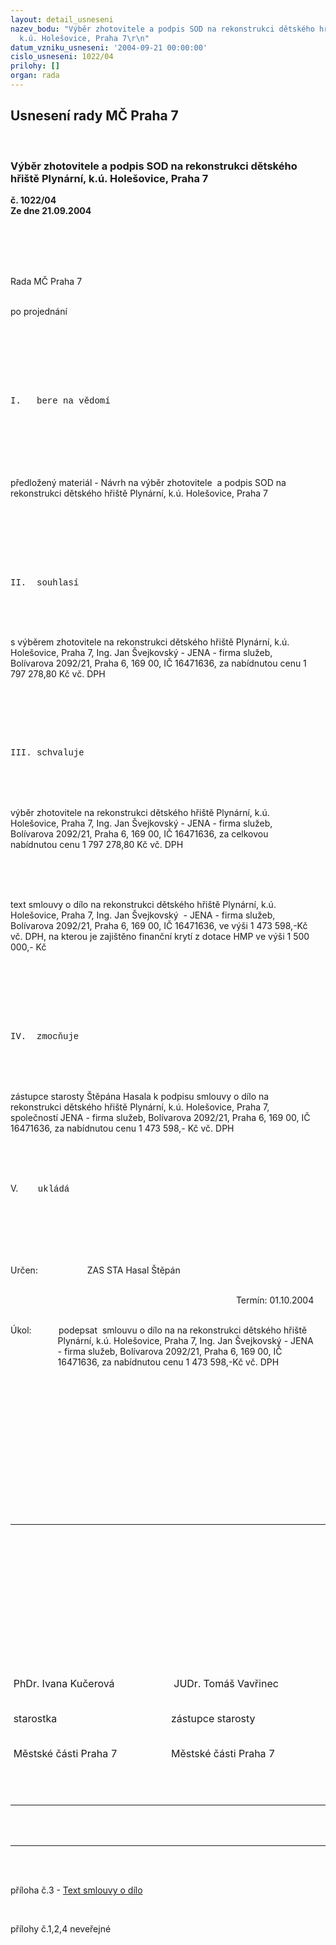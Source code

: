 ```yaml
---
layout: detail_usneseni
nazev_bodu: "Výběr zhotovitele a podpis SOD na rekonstrukci dětského hřiště Plynární,
  k.ú. Holešovice, Praha 7\r\n"
datum_vzniku_usneseni: '2004-09-21 00:00:00'
cislo_usneseni: 1022/04
prilohy: []
organ: rada
---
```

<div id="ucUsn_pList" class="usn">
	<span><h2>Usnesení rady MČ Praha 7 </h2>
<br></span><div class="standBody">
<span><h3>Výběr zhotovitele a podpis SOD na rekonstrukci dětského hřiště Plynární, k.ú. Holešovice, Praha 7
</h3></span><div class="center">
		<strong>č. 1022/04</strong><br>
	</div>
<div class="center">
		<strong>Ze dne 21.09.2004</strong><br><br>
	</div>
<div class="Section1">
<br><p class="MsoNormal" style="MARGIN: 0cm 14.1pt 0pt 0cm"><span style="FONT-FAMILY: Arial; mso-bidi-font-family: 'Times New Roman'"><?xml:namespace prefix = o ns = "urn:schemas-microsoft-com:office:office" /><p></p></span></p>
<br><p class="MsoNormal" style="MARGIN: 0cm 14.1pt 0pt 0cm"><span style="FONT-FAMILY: Arial; mso-bidi-font-family: 'Times New Roman'"><p></p></span></p>
<br><p class="MsoNormal" style="MARGIN: 0cm 14.1pt 0pt 0cm; tab-stops: 2.0cm">Rada MČ Praha 7<p></p></p>
<br><p class="MsoNormal" style="MARGIN: 0cm 14.1pt 0pt 0cm; tab-stops: 2.0cm">po projednání<p></p></p>
<br><p class="MsoNormal" style="MARGIN: 0cm 14.1pt 0pt 0cm"> <p></p></p>
<br><p class="MsoNormal" style="MARGIN: 0cm 14.1pt 0pt 0cm"> <p></p></p>
<br><p class="MsoNormal" style="MARGIN: 0cm 14.1pt 0pt 0cm"><span style="FONT-FAMILY: 'Courier New'; mso-bidi-font-family: 'Times New Roman'">I.<span style="mso-tab-count: 1">   </span>bere na vědomí</span><p></p></p>
<br><p class="MsoNormal" style="MARGIN: 0cm 14.1pt 0pt 0cm"> <p></p></p>
</div>
<span style="FONT-SIZE: 12pt; FONT-FAMILY: 'Times New Roman'; mso-bidi-font-size: 10.0pt; mso-fareast-font-family: 'Times New Roman'; mso-ansi-language: CS; mso-fareast-language: CS; mso-bidi-language: AR-SA"><br style="PAGE-BREAK-BEFORE: auto; mso-break-type: section-break" clear="all"></span><br><div class="Section2">
<br><p class="MsoNormal" style="MARGIN: 0cm 14.1pt 0pt 0cm">předložený materiál - Návrh na výběr zhotovitele<span style="mso-spacerun: yes">  </span>a podpis SOD na rekonstrukci dětského hřiště Plynární, k.ú. Holešovice, Praha 7<p></p></p>
<br><p class="MsoNormal" style="MARGIN: 0cm 14.1pt 0pt 0cm"> <p></p></p>
<br><p class="MsoNormal" style="MARGIN: 0cm 14.1pt 0pt 0cm; tab-stops: 2.0cm"> <p></p></p>
<br><p class="MsoNormal" style="MARGIN: 0cm 14.1pt 0pt 0cm"><span style="FONT-FAMILY: 'Courier New'; mso-bidi-font-family: 'Times New Roman'">II.<span style="mso-tab-count: 1">  </span>souhlasí <p></p></span></p>
<br><p class="MsoNormal" style="MARGIN: 0cm 14.1pt 0pt 0cm"><span style="FONT-FAMILY: 'Courier New'; mso-bidi-font-family: 'Times New Roman'"> <p></p></span></p>
<br><p class="MsoNormal" style="MARGIN: 0cm 14.1pt 0pt 0cm">s výběrem zhotovitele na rekonstrukci dětského hřiště Plynární, k.ú. Holešovice, Praha 7, Ing. Jan Švejkovský - JENA - firma služeb, Bolívarova 2092/21, Praha 6, 169 00, IČ 16471636, za nabídnutou cenu 1 797 278,80 Kč vč. DPH<p></p></p>
<br><p class="MsoNormal" style="MARGIN: 0cm 14.1pt 0pt 0cm"> <p></p></p>
<br><p class="MsoNormal" style="MARGIN: 0cm 14.1pt 0pt 0cm"><span style="FONT-FAMILY: 'Courier New'; mso-bidi-font-family: 'Times New Roman'"><p></p></span></p>
<br><p class="MsoNormal" style="MARGIN: 0cm 14.1pt 0pt 0cm"><span style="FONT-FAMILY: 'Courier New'; mso-bidi-font-family: 'Times New Roman'">III.<span style="mso-tab-count: 1"> </span>schvaluje <p></p></span></p>
<br><p class="MsoNormal" style="MARGIN: 0cm 14.1pt 0pt 0cm; tab-stops: 2.0cm"> <p></p></p>
<br><p class="MsoNormal" style="MARGIN: 0cm 14.1pt 0pt 0cm">výběr zhotovitele na rekonstrukci dětského hřiště Plynární, k.ú. Holešovice, Praha 7, Ing. Jan Švejkovský - JENA - firma služeb, Bolívarova 2092/21, Praha 6, 169 00, IČ 16471636, za celkovou nabídnutou cenu 1 797 278,80 Kč vč. DPH<p></p></p>
<br><p class="MsoNormal" style="MARGIN: 0cm 14.1pt 0pt 0cm"> <p></p></p>
<br><p class="MsoNormal" style="MARGIN: 0cm 14.1pt 0pt 0cm">text smlouvy o dílo na rekonstrukci dětského hřiště Plynární, k.ú. Holešovice, Praha 7, Ing. Jan Švejkovský <span style="mso-spacerun: yes"> </span>- JENA - firma služeb, Bolívarova 2092/21, Praha 6, 169 00, IČ 16471636, ve výši 1 473 598,-Kč vč. DPH, na kterou je zajištěno finanční krytí z dotace HMP ve výši 1 500 000,- Kč<p></p></p>
<br><p class="MsoNormal" style="MARGIN: 0cm 14.1pt 0pt 0cm"> <p></p></p>
<br><p class="MsoNormal" style="MARGIN: 0cm 14.1pt 0pt 0cm"> <p></p></p>
<br><p class="MsoNormal" style="MARGIN: 0cm 14.1pt 0pt 0cm"><span style="FONT-FAMILY: 'Courier New'; mso-bidi-font-family: 'Times New Roman'">IV.<span style="mso-tab-count: 1">  </span>zmocňuje <p></p></span></p>
<br><p class="MsoNormal" style="MARGIN: 0cm 14.1pt 0pt 0cm"> <p></p></p>
<br><p class="MsoNormal" style="MARGIN: 0cm 14.1pt 0pt 0cm">zástupce starosty Štěpána Hasala k podpisu smlouvy o dílo na rekonstrukci dětského hřiště Plynární, k.ú. Holešovice, Praha 7, společností JENA - firma služeb, Bolívarova 2092/21, Praha 6, 169 00, IČ 16471636, za nabídnutou cenu 1 473 598,- Kč vč. DPH<p></p></p>
<br><p class="MsoNormal" style="MARGIN: 0cm 14.1pt 0pt 0cm"> <p></p></p>
<br><p class="MsoNormal" style="MARGIN: 0cm 14.1pt 0pt 0cm">V.<span style="mso-tab-count: 1">        </span><span style="FONT-FAMILY: 'Courier New'; mso-bidi-font-family: 'Times New Roman'">ukládá <p></p></span></p>
<br><p class="MsoNormal" style="MARGIN: 0cm 14.1pt 0pt 0cm; TEXT-ALIGN: justify"><span style="FONT-FAMILY: 'Courier New'; mso-bidi-font-family: 'Times New Roman'"> <p></p></span></p>
</div>
<span style="FONT-SIZE: 12pt; FONT-FAMILY: 'Courier New'; mso-bidi-font-family: 'Times New Roman'; mso-bidi-font-size: 10.0pt; mso-fareast-font-family: 'Times New Roman'; mso-ansi-language: CS; mso-fareast-language: CS; mso-bidi-language: AR-SA"><br style="PAGE-BREAK-BEFORE: auto; mso-break-type: section-break" clear="all"></span><br><div class="Section3">
<br><p class="MsoNormal" style="MARGIN: 0cm 14.1pt 0pt 0cm; tab-stops: 2.0cm">Určen:<span style="mso-tab-count: 1">         </span><span style="mso-bookmark: funkce1"><a name="funkce1"></a>     </span><span style="mso-bookmark: funkce1"></span><span style="mso-tab-count: 1">      </span><span style="mso-bookmark: eadresa1"><a name="eadresa1"></a>ZAS STA Hasal Štěpán</span><span style="mso-bookmark: eadresa1"></span><p></p></p>
<br><p class="MsoNormal" style="MARGIN: 0cm 14.1pt 3pt 0cm; TEXT-ALIGN: right; tab-stops: 2.0cm" align="right">Termín: <span style="mso-bookmark: termin1"><a name="termin1"></a>01.10.2004</span><span style="mso-bookmark: termin1"></span><p></p></p>
<br><p class="MsoNormal" style="MARGIN: 0cm 14.1pt 0pt 2cm; TEXT-INDENT: -2cm; tab-stops: 2.0cm">Úkol:<span style="mso-tab-count: 1">           </span><span style="mso-bookmark: ukol1"><a name="ukol1"></a>podepsat<span style="mso-spacerun: yes">  </span>smlouvu o dílo na na rekonstrukci dětského hřiště Plynární, k.ú. Holešovice, Praha 7, Ing. Jan Švejkovský - JENA - firma služeb, Bolívarova 2092/21, Praha 6, 169 00, IČ 16471636, za nabídnutou cenu 1 473 598,-Kč vč. DPH</span><span style="mso-bookmark: ukol1"></span><p></p></p>
</div>
<br><div class="Section4">
<br><p class="MsoNormal" style="MARGIN: 0cm 14.1pt 0pt 0cm"><span style="FONT-SIZE: 12pt; FONT-FAMILY: 'Times New Roman'; mso-bidi-font-size: 10.0pt; mso-fareast-font-family: 'Times New Roman'; mso-ansi-language: CS; mso-fareast-language: CS; mso-bidi-language: AR-SA"></span><br></p>
<table style="BORDER-COLLAPSE: collapse; mso-table-layout-alt: fixed; mso-padding-alt: 0cm 3.5pt 0cm 3.5pt" cellspacing="0" cellpadding="0" border="0">
<br><tbody>
<br><tr>
<br><td style="BORDER-RIGHT: #d4d0c8; PADDING-RIGHT: 3.5pt; BORDER-TOP: #d4d0c8; PADDING-LEFT: 3.5pt; PADDING-BOTTOM: 0cm; BORDER-LEFT: #d4d0c8; WIDTH: 258.6pt; PADDING-TOP: 0cm; BORDER-BOTTOM: #d4d0c8; BACKGROUND-COLOR: transparent" valign="top" width="345">
<br><p class="PodpisRada" style="MARGIN: 0cm 0cm 0pt"> <p></p></p>
<br><p class="PodpisRada" style="MARGIN: 0cm 0cm 0pt"><a name="BOT_89"></a><a name="BOT_90"></a><a name="BOT_91"></a> <p></p></p>
<br><p class="PodpisRada" style="MARGIN: 0cm 0cm 0pt"> <p></p></p>
<br><p class="PodpisRada" style="MARGIN: 0cm 0cm 0pt"> <p></p></p>
</td>
<br><td style="BORDER-RIGHT: #d4d0c8; PADDING-RIGHT: 3.5pt; BORDER-TOP: #d4d0c8; PADDING-LEFT: 3.5pt; PADDING-BOTTOM: 0cm; BORDER-LEFT: #d4d0c8; WIDTH: 258.6pt; PADDING-TOP: 0cm; BORDER-BOTTOM: #d4d0c8; BACKGROUND-COLOR: transparent" valign="top" width="345">
<br><p class="PodpisRada" style="MARGIN: 0cm 0cm 0pt"> <p></p></p>
<br><p class="PodpisRada" style="MARGIN: 0cm 0cm 0pt"> <p></p></p>
<br><p class="PodpisRada" style="MARGIN: 0cm 0cm 0pt"> <p></p></p>
<br><p class="PodpisRada" style="MARGIN: 0cm 0cm 0pt"> <p></p></p>
</td>
</tr>
<br><tr>
<br><td style="BORDER-RIGHT: #d4d0c8; PADDING-RIGHT: 3.5pt; BORDER-TOP: #d4d0c8; PADDING-LEFT: 3.5pt; PADDING-BOTTOM: 0cm; BORDER-LEFT: #d4d0c8; WIDTH: 258.6pt; PADDING-TOP: 0cm; BORDER-BOTTOM: #d4d0c8; BACKGROUND-COLOR: transparent" valign="top" width="345">
<br><p class="PodpisRada" style="MARGIN: 0cm 0cm 0pt">PhDr. Ivana Kučerová <p></p></p>
<br><p class="PodpisRada" style="MARGIN: 0cm 0cm 0pt">starostka<p></p></p>
<br><p class="PodpisRada" style="MARGIN: 0cm 0cm 0pt">Městské části Praha 7<p></p></p>
</td>
<br><td style="BORDER-RIGHT: #d4d0c8; PADDING-RIGHT: 3.5pt; BORDER-TOP: #d4d0c8; PADDING-LEFT: 3.5pt; PADDING-BOTTOM: 0cm; BORDER-LEFT: #d4d0c8; WIDTH: 258.6pt; PADDING-TOP: 0cm; BORDER-BOTTOM: #d4d0c8; BACKGROUND-COLOR: transparent" valign="top" width="345">
<br><p class="PodpisRada" style="MARGIN: 0cm 0cm 0pt"><span style="mso-spacerun: yes"> </span>JUDr. Tomáš Vavřinec <p></p></p>
<br><p class="PodpisRada" style="MARGIN: 0cm 0cm 0pt">zástupce starosty<p></p></p>
<br><p class="PodpisRada" style="MARGIN: 0cm 0cm 0pt">Městské části Praha 7<p></p></p>
</td>
</tr>
<br><tr>
<br><td style="BORDER-RIGHT: #d4d0c8; PADDING-RIGHT: 3.5pt; BORDER-TOP: #d4d0c8; PADDING-LEFT: 3.5pt; PADDING-BOTTOM: 0cm; BORDER-LEFT: #d4d0c8; WIDTH: 258.6pt; PADDING-TOP: 0cm; BORDER-BOTTOM: #d4d0c8; BACKGROUND-COLOR: transparent" valign="top" width="345">
<br><p class="PodpisRada" style="MARGIN: 0cm 0cm 0pt"> <p></p></p>
</td>
<br><td style="BORDER-RIGHT: #d4d0c8; PADDING-RIGHT: 3.5pt; BORDER-TOP: #d4d0c8; PADDING-LEFT: 3.5pt; PADDING-BOTTOM: 0cm; BORDER-LEFT: #d4d0c8; WIDTH: 258.6pt; PADDING-TOP: 0cm; BORDER-BOTTOM: #d4d0c8; BACKGROUND-COLOR: transparent" valign="top" width="345">
<br><p class="PodpisRada" style="MARGIN: 0cm 0cm 0pt"> <p></p></p>
</td>
</tr>
</tbody>
</table>
</div>
<br><p class="PodpisRada" style="MARGIN: 0cm 0cm 0pt"><br></p>
<hr>
<br><br><p border>příloha č.3 - <a href="http://www.praha7.cz/zdroj.aspx?typ=4&amp;Id=2185&amp;sh=-1308457506">Text smlouvy o dílo</a></p>
<br><p>přílohy č.1,2,4 neveřejné</p>
<br><p class="PodpisRada" style="MARGIN: 0cm 0cm 0pt"> <p></p></p>
</div>
</div>